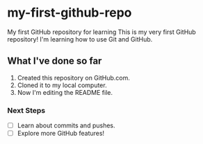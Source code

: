 # my-first-github-repo
My first GitHub repository for learning
This is my very first GitHub repository! I'm learning how to use Git and GitHub.

## What I've done so far
1. Created this repository on GitHub.com.
2. Cloned it to my local computer.
3. Now I'm editing the README file.

### Next Steps
- [ ] Learn about commits and pushes.
- [ ] Explore more GitHub features!